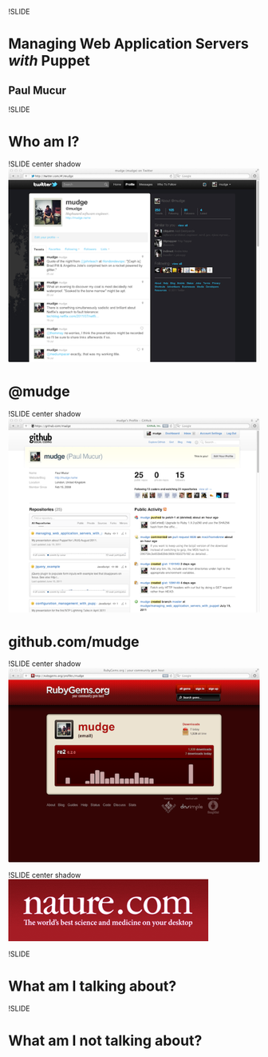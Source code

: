 !SLIDE
# Managing Web Application Servers *with* Puppet
## Paul Mucur

!SLIDE
# Who am I?

!SLIDE center shadow
![twitter](twitter.tiff)

# @mudge

!SLIDE center shadow
![github](github.tiff)

# github.com/mudge

!SLIDE center shadow
![rubygems](rubygems.tiff)

!SLIDE center shadow
![nature](nature.png)

!SLIDE
# What am I talking about?

!SLIDE
# What am I **not** talking about?
